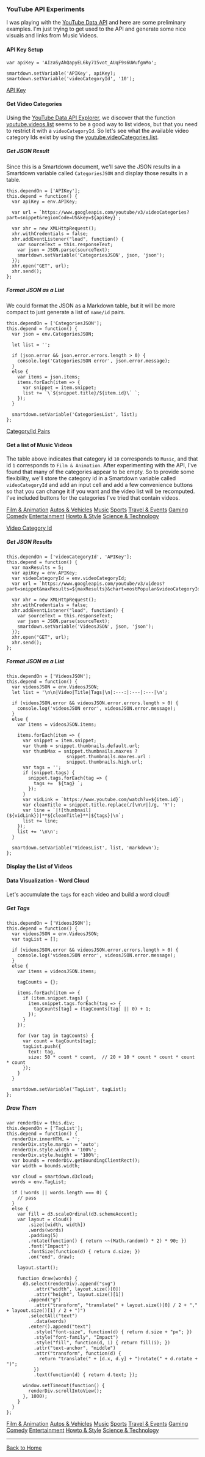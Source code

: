 ### YouTube API Experiments

I was playing with the [YouTube Data API](https://developers.google.com/youtube/v3/) and here are some preliminary examples. I'm just trying to get used to the API and generate some nice visuals and links from Music Videos.

#### API Key Setup

```javascript/autoplay/playable
var apiKey = 'AIzaSyAhQapyEL6ky715vot_AUqF9s6UWufgmMo';

smartdown.setVariable('APIKey', apiKey);
smartdown.setVariable('videoCategoryId', '10');

```

[API Key](:?APIKey)

#### Get Video Categories

Using the [YouTube Data API Explorer](https://developers.google.com/apis-explorer/?hl=en_US#p/youtube/v3/), we discover that the function [youtube.videos.list](https://developers.google.com/apis-explorer/?hl=en_US#p/youtube/v3/youtube.videos.list) seems to be a good way to list videos, but that you need to restrict it with a `videoCategoryId`. So let's see what the available video category Ids exist by using the [youtube.videoCategories.list](https://developers.google.com/apis-explorer/?hl=en_US#p/youtube/v3/youtube.videoCategories.list).

##### Get JSON Result

Since this is a Smartdown document, we'll save the JSON results in a Smartdown variable called `CategoriesJSON` and display those results in a table.

```javascript/autoplay/playable
this.dependOn = ['APIKey'];
this.depend = function() {
  var apiKey = env.APIKey;

  var url = `https://www.googleapis.com/youtube/v3/videoCategories?part=snippet&regionCode=US&key=${apiKey}`;

  var xhr = new XMLHttpRequest();
  xhr.withCredentials = false;
  xhr.addEventListener("load", function() {
    var sourceText = this.responseText;
    var json = JSON.parse(sourceText);
    smartdown.setVariable('CategoriesJSON', json, 'json');
  });
  xhr.open("GET", url);
  xhr.send();
};

```

[](:!CategoriesJSON)

##### Format JSON as a List

We could format the JSON as a Markdown table, but it will be more compact to just generate a list of `name/id` pairs.

```javascript/playable/autoplay
this.dependOn = ['CategoriesJSON'];
this.depend = function() {
  var json = env.CategoriesJSON;

  let list = '';

  if (json.error && json.error.errors.length > 0) {
    console.log('CategoriesJSON error', json.error.message);
  }
  else {
    var items = json.items;
    items.forEach(item => {
      var snippet = item.snippet;
      list += `\`${snippet.title}/${item.id}\` `;
    });
  }

  smartdown.setVariable('CategoriesList', list);
};

```

[Category/Id Pairs](:!CategoriesList|markdown)


#### Get a list of Music Videos

The table above indicates that category id `10` corresponds to `Music`, and that id `1` corresponds to `Film & Animation`. After experimenting with the API, I've found that many of the categories appear to be empty. So to provide some flexibility, we'll store the category id in a Smartdown variable called `videoCategoryId` and add an input cell and add a few convenience buttons so that you can change it if you want and the video list will be recomputed. I've included buttons for the categories I've tried that contain videos.

[Film & Animation](:=videoCategoryId=1) [Autos & Vehicles](:=videoCategoryId=2) [Music](:=videoCategoryId=10) [Sports](:=videoCategoryId=17) [Travel & Events](:=videoCategoryId=19) [Gaming](:=videoCategoryId=20) [Comedy](:=videoCategoryId=23) [Entertainment](:=videoCategoryId=24) [Howto & Style](:=videoCategoryId=26) [Science & Technology](:=videoCategoryId=28)

[Video Category Id](:?videoCategoryId)


##### Get JSON Results

```javascript/playable/autoplay
this.dependOn = ['videoCategoryId', 'APIKey'];
this.depend = function() {
  var maxResults = 5;
  var apiKey = env.APIKey;
  var videoCategoryId = env.videoCategoryId;
  var url = `https://www.googleapis.com/youtube/v3/videos?part=snippet&maxResults=${maxResults}&chart=mostPopular&videoCategoryId=${videoCategoryId}&key=${apiKey}`;

  var xhr = new XMLHttpRequest();
  xhr.withCredentials = false;
  xhr.addEventListener("load", function() {
    var sourceText = this.responseText;
    var json = JSON.parse(sourceText);
    smartdown.setVariable('VideosJSON', json, 'json');
  });
  xhr.open("GET", url);
  xhr.send();
};
```

[](:!VideosJSON)

##### Format JSON as a List

```javascript/playable/autoplay
this.dependOn = ['VideosJSON'];
this.depend = function() {
  var videosJSON = env.VideosJSON;
  let list = '\n\n|Video|Title|Tags|\n|:---:|:---|:---|\n';

  if (videosJSON.error && videosJSON.error.errors.length > 0) {
    console.log('videosJSON error', videosJSON.error.message);
  }
  else {
    var items = videosJSON.items;

    items.forEach(item => {
      var snippet = item.snippet;
      var thumb = snippet.thumbnails.default.url;
      var thumbMax = snippet.thumbnails.maxres ?
                      snippet.thumbnails.maxres.url :
                      snippet.thumbnails.high.url;
      var tags = '';
      if (snippet.tags) {
        snippet.tags.forEach(tag => {
          tags += `${tag} `;
        });
      }
      var vidLink = `https://www.youtube.com/watch?v=${item.id}`;
      var cleanTitle = snippet.title.replace(/[\n\r|]/g, 'Y');
      var line = `|![thumbnail](${vidLink})|**${cleanTitle}**|${tags}|\n`;
      list += line;
    });
    list += '\n\n';
  }

  smartdown.setVariable('VideosList', list, 'markdown');
};
```

#### Display the List of Videos

[](:!VideosList|markdown)


#### Data Visualization - Word Cloud

Let's accumulate the `tags` for each video and build a word cloud!


##### Get Tags

```javascript/playable/autoplay
this.dependOn = ['VideosJSON'];
this.depend = function() {
  var videosJSON = env.VideosJSON;
  var tagList = [];

  if (videosJSON.error && videosJSON.error.errors.length > 0) {
    console.log('videosJSON error', videosJSON.error.message);
  }
  else {
    var items = videosJSON.items;

    tagCounts = {};

    items.forEach(item => {
      if (item.snippet.tags) {
        item.snippet.tags.forEach(tag => {
          tagCounts[tag] = (tagCounts[tag] || 0) + 1;
        });
      }
    });

    for (var tag in tagCounts) {
      var count = tagCounts[tag];
      tagList.push({
        text: tag,
        size: 50 * count * count,  // 20 + 10 * count * count * count * count
      });
    }
  }

  smartdown.setVariable('TagList', tagList);
};

```

[](:!TagList|json)


##### Draw Them

```d3/playable/autoplay
var renderDiv = this.div;
this.dependOn = ['TagList'];
this.depend = function() {
  renderDiv.innerHTML = '';
  renderDiv.style.margin = 'auto';
  renderDiv.style.width = '100%';
  renderDiv.style.height = '100%';
  var bounds = renderDiv.getBoundingClientRect();
  var width = bounds.width;

  var cloud = smartdown.d3cloud;
  words = env.TagList;

  if (!words || words.length === 0) {
    // pass
  }
  else {
    var fill = d3.scaleOrdinal(d3.schemeAccent);
    var layout = cloud()
        .size([width, width])
        .words(words)
        .padding(5)
        .rotate(function() { return ~~(Math.random() * 2) * 90; })
        .font("Impact")
        .fontSize(function(d) { return d.size; })
        .on("end", draw);

    layout.start();

    function draw(words) {
      d3.select(renderDiv).append("svg")
          .attr("width", layout.size()[0])
          .attr("height", layout.size()[1])
        .append("g")
          .attr("transform", "translate(" + layout.size()[0] / 2 + "," + layout.size()[1] / 2 + ")")
        .selectAll("text")
          .data(words)
        .enter().append("text")
          .style("font-size", function(d) { return d.size + "px"; })
          .style("font-family", "Impact")
          .style("fill", function(d, i) { return fill(i); })
          .attr("text-anchor", "middle")
          .attr("transform", function(d) {
            return "translate(" + [d.x, d.y] + ")rotate(" + d.rotate + ")";
          })
          .text(function(d) { return d.text; });

      window.setTimeout(function() {
        renderDiv.scrollIntoView();
      }, 1000);
    }
  }
};

```


[Film & Animation](:=videoCategoryId=1) [Autos & Vehicles](:=videoCategoryId=2) [Music](:=videoCategoryId=10) [Sports](:=videoCategoryId=17) [Travel & Events](:=videoCategoryId=19) [Gaming](:=videoCategoryId=20) [Comedy](:=videoCategoryId=23) [Entertainment](:=videoCategoryId=24) [Howto & Style](:=videoCategoryId=26) [Science & Technology](:=videoCategoryId=28)


---

[Back to Home](:@Home)


